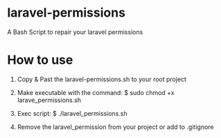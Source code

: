 # laravel-permissions
A Bash Script to repair your laravel permissions

# How to use
1. Copy & Past the laravel-permissions.sh to your root project

2. Make executable with the command:
$ sudo chmod +x larave_permissions.sh

3. Exec script:
$ ./laravel_permissions.sh

4. Remove the laravel_permission from your project or add to .gitignore
